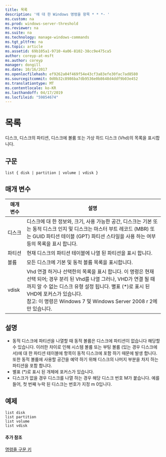 ```yaml
---
title: 목록
description: '에 대 한 Windows 명령을 항목 * * *- '
ms.custom: na
ms.prod: windows-server-threshold
ms.reviewer: na
ms.suite: na
ms.technology: manage-windows-commands
ms.tgt_pltfrm: na
ms.topic: article
ms.assetid: 69b105a1-9710-4a06-8102-38cc9e475ca5
author: coreyp-at-msft
ms.author: coreyp
manager: dongill
ms.date: 10/16/2017
ms.openlocfilehash: ef9262a04f469f54e43cf3a83efe30fac7ad8580
ms.sourcegitcommit: 0d0b32c8986ba7db9536e0b8648d4ddf9b03e452
ms.translationtype: MT
ms.contentlocale: ko-KR
ms.lasthandoff: 04/17/2019
ms.locfileid: "59854674"
---
```

# <a name="list"></a>목록



디스크, 디스크의 파티션, 디스크에 볼륨 또는 가상 하드 디스크 (Vhd)의 목록을 표시합니다.

## <a name="syntax"></a>구문

```
list { disk | partition | volume | vdisk }
```

## <a name="parameters"></a>매개 변수

|매개 변수|설명|
|---------|-----------|
|디스크|디스크에 대 한 정보와, 크기, 사용 가능한 공간, 디스크는 기본 또는 동적 디스크 인지 및 디스크는 마스터 부트 레코드 (MBR) 또는 GUID 파티션 테이블 (GPT) 파티션 스타일을 사용 하는 여부 등의 목록을 표시 합니다.|
|파티션|현재 디스크의 파티션 테이블에 나열 된 파티션을 표시 합니다.|
|볼륨|모든 디스크에 기본 및 동적 볼륨 목록을 표시합니다.|
|vdisk|Vhd 연결 하거나 선택한의 목록을 표시 합니다. 이 명령은 현재 선택 되어; 경우 분리 된 Vhd를 나열 그러나, VHD가 연결 될 때까지 알 수 없는 디스크 유형 설정 됩니다. 별표 (*)로 표시 된 VHD에 포커스가 있습니다.</br>참고: 이 명령은 Windows 7 및 Windows Server 2008 r 2에만 있습니다.|

## <a name="remarks"></a>설명

-   동적 디스크에 파티션을 나열할 때 동적 볼륨은 디스크에 파티션이 없습니다 해당할 수 있습니다. 이러한 차이로 인해 시스템 볼륨 또는 부팅 볼륨 (있는 경우 디스크에서)에 대 한 파티션 테이블에 항목이 동적 디스크에 포함 하기 때문에 발생 합니다. 또한 동적 볼륨에 사용할 공간을 예약 하기 위해 디스크의 나머지 부분을 차지 하는 파티션을 포함 합니다.
-   별표 (*)로 표시 된 개체에 포커스가 있습니다.
-   디스크가 없을 경우 디스크를 나열 하는 경우 해당 디스크 번호 M가 붙습니다. 예를 들어, 첫 번째 누락 된 디스크는 번호가 지정 m 0입니다.

## <a name="BKMK_examples"></a>예제

```
list disk
list partition
list volume
list vdisk
```

#### <a name="additional-references"></a>추가 참조

[명령줄 구문 키](command-line-syntax-key.md)

